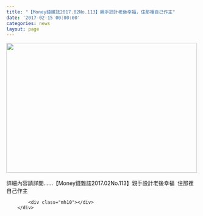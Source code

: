 ```yaml
---
title: "【Money錢雜誌2017.02No.113】親手設計老後幸福，住那裡自己作主"
date: '2017-02-15 00:00:00'
categories: news
layout: page
---
```


<div class="text">
			<div>
	<img alt="" src="http://lsapp.leishan.com.tw/UserFiles/images/Money%E9%8C%A2%E9%9B%9C%E8%AA%8C2017%E5%B9%B4%E4%BA%8C%E6%9C%88No.113%20-%20%E8%A6%AA%E6%89%8B%E8%A8%AD%E8%A8%88%E8%80%81%E5%BE%8C%E5%B9%B8%E7%A6%8F%20%20%E4%BD%8F%E9%82%A3%E8%A3%A1%E8%87%AA%E5%B7%B1%E4%BD%9C%E4%B8%BB%282%29.jpg" style="width: 500px; height: 340px;"></div>
<div>
	&nbsp;</div>
<div>
	詳細內容請詳閱......【Money錢雜誌2017.02No.113】親手設計老後幸福 &nbsp;住那裡自己作主</div>

			<div class="mh10"></div>
		</div>